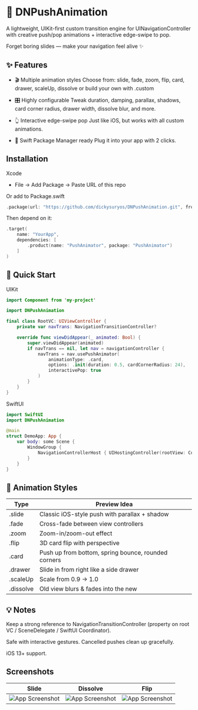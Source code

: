 
# 🚀 DNPushAnimation
A lightweight, UIKit-first custom transition engine for UINavigationController
with creative push/pop animations + interactive edge-swipe to pop.

Forget boring slides — make your navigation feel alive ✨
## ✨ Features

- 🎬 Multiple animation styles
    Choose from: slide, fade, zoom, flip, card, drawer, scaleUp, dissolve or build your own with .custom

- 🎛 Highly configurable
    Tweak duration, damping, parallax, shadows, card corner radius, drawer width, dissolve blur, and more.

- 👆 Interactive edge-swipe pop
    Just like iOS, but works with all custom animations.

- 🧩 Swift Package Manager ready
    Plug it into your app with 2 clicks.


## Installation

Xcode

- File → Add Package → Paste URL of this repo

Or add to Package.swift

```swift
.package(url: "https://github.com/dickysuryos/DNPushAnimation.git", from: "1.0.0")
```
Then depend on it:
```swift
.target(
    name: "YourApp",
    dependencies: [
        .product(name: "PushAnimator", package: "PushAnimator")
    ]
)
```
## 🚦 Quick Start

UIKit
```swift
import Component from 'my-project'

import DNPushAnimation

final class RootVC: UIViewController {
    private var navTrans: NavigationTransitionController?

    override func viewDidAppear(_ animated: Bool) {
        super.viewDidAppear(animated)
        if navTrans == nil, let nav = navigationController {
            navTrans = nav.usePushAnimator(
                animationType: .card,
                options: .init(duration: 0.5, cardCornerRadius: 24),
                interactivePop: true
            )
        }
    }
}
```

SwiftUI
```swift
import SwiftUI
import DNPushAnimation

@main
struct DemoApp: App {
    var body: some Scene {
        WindowGroup {
            NavigationControllerHost { UIHostingController(rootView: ContentView()) }
        }
    }
}
```

## 🎨 Animation Styles

| Type             | Preview Idea                                                                |
| ----------------- | ------------------------------------------------------------------ |
| .slide | Classic iOS-style push with parallax + shadow |
| .fade | Cross-fade between view controllers |
| .zoom| Zoom-in/zoom-out effect |
| .flip| 3D card flip with perspective |
| .card| Push up from bottom, spring bounce, rounded corners |
|.drawer|	Slide in from right like a side drawer |
|.scaleUp|	Scale from 0.9 → 1.0|
|.dissolve	|Old view blurs & fades into the new|

## 💡 Notes

Keep a strong reference to NavigationTransitionController (property on root VC / SceneDelegate / SwiftUI Coordinator).

Safe with interactive gestures. Cancelled pushes clean up gracefully.

iOS 13+ support.

## Screenshots
| Slide          | Dissolve                                                               | Flip |
| ----------------- | ------------------------------------------------------------------ |---------- |
| ![App Screenshot](https://download.psvitamampang.com/api/public/dl/bppW1uI4?inline=true) | ![App Screenshot](https://download.psvitamampang.com/api/public/dl/Wu8rJL3g?inline=true) | ![App Screenshot](https://download.psvitamampang.com/api/public/dl/ntR9Nwn8?inline=true) |
